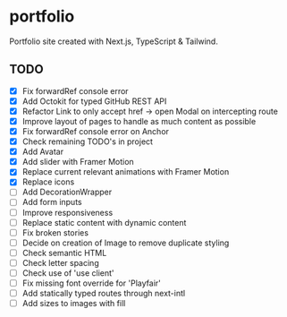 # portfolio

Portfolio site created with Next.js, TypeScript & Tailwind.

## TODO

- [x] Fix forwardRef console error
- [x] Add Octokit for typed GitHub REST API
- [x] Refactor Link to only accept href -> open Modal on intercepting route
- [x] Improve layout of pages to handle as much content as possible
- [x] Fix forwardRef console error on Anchor
- [x] Check remaining TODO's in project
- [x] Add Avatar
- [x] Add slider with Framer Motion
- [x] Replace current relevant animations with Framer Motion
- [x] Replace icons
- [ ] Add DecorationWrapper
- [ ] Add form inputs
- [ ] Improve responsiveness
- [ ] Replace static content with dynamic content
- [ ] Fix broken stories
- [ ] Decide on creation of Image to remove duplicate styling
- [ ] Check semantic HTML
- [ ] Check letter spacing
- [ ] Check use of 'use client'
- [ ] Fix missing font override for 'Playfair'
- [ ] Add statically typed routes through next-intl
- [ ] Add sizes to images with fill
